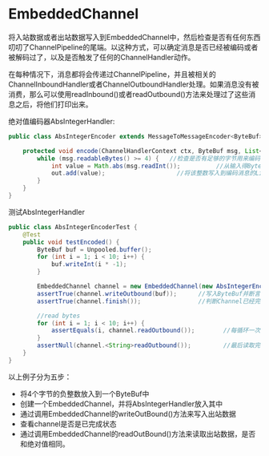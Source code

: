 # EmbeddedChannel
将入站数据或者出站数据写入到EmbeddedChannel中，然后检查是否有任何东西叨叨了ChannelPipeline的尾端。以这种方式，可以确定消息是否已经被编码或者被解码过了，以及是否触发了任何的ChannelHandler动作。

在每种情况下，消息都将会传递过ChannelPipeline，并且被相关的ChannelInboundHandler或者ChannelOutboundHandler处理。如果消息没有被消费，那么可以使用readInbound()或者readOutbound()方法来处理过了这些消息之后，将他们打印出来。

绝对值编码器AbsIntegerHandler:
```java
public class AbsIntegerEncoder extends MessageToMessageEncoder<ByteBuf> {

    protected void encode(ChannelHandlerContext ctx, ByteBuf msg, List<Object> out) throws Exception {
        while (msg.readableBytes() >= 4) {   //检查是否有足够的字节用来编码
            int value = Math.abs(msg.readInt());          //从输入得ByteBuf中读取下一个整数，并且计算其绝对值
            out.add(value);                    //将该整数写入到编码消息的List中
        }
    }
}
```

测试AbsIntegerHandler
```java
public class AbsIntegerEncoderTest {
    @Test
    public void testEncoded() {
        ByteBuf buf = Unpooled.buffer();
        for (int i = 1; i < 10; i++) {
            buf.writeInt(i * -1);
        }

        EmbeddedChannel channel = new EmbeddedChannel(new AbsIntegerEncoder());//创建一个EmbeddedChannel，并安装一个要测试的AbsIntegerEncoder
        assertTrue(channel.writeOutbound(buf));      //写入ByteBuf并断言调用readOutBound()方法将会产生数据
        assertTrue(channel.finish());                //判断Channel已经完成

        //read bytes
        for (int i = 1; i < 10; i++) {
            assertEquals(i, channel.readOutbound());        //每循环一次就进行一次读取，每次读取四个字节，即一个整数。此时整数正好与i相等。
        }
        assertNull(channel.<String>readOutbound());         //最后读取完毕，剩下为空。
    }
}

```
以上例子分为五步：
- 将4个字节的负整数放入到一个ByteBuf中
- 创建一个EmbeddedChannel，并将AbsIntegerHandler放入其中
- 通过调用EmbeddedChannel的writeOutBound()方法来写入出站数据
- 查看channel是否是已完成状态
- 通过调用EmbeddedChannel的readOutBound()方法来读取出站数据，是否和绝对值相同。
